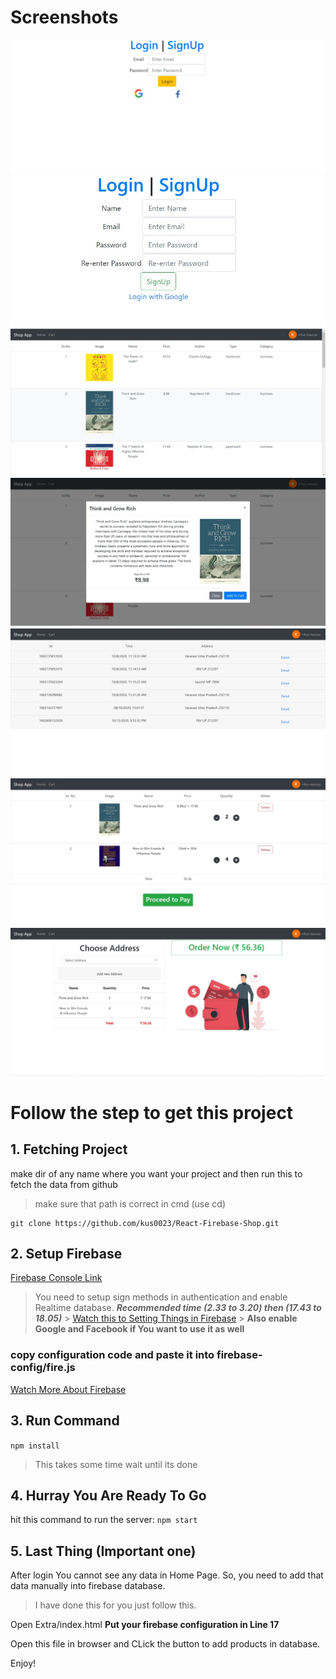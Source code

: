 # Screenshots

![](images/login.jpg)
![](images/register.jpg)
![](images/home.jpg)
![](images/description.jpg)
![](images/orders.jpg)
![](images/cart.jpg)
![](images/order-details.jpg)

# Follow the step to get this project

## 1. Fetching Project

make dir of any name where you want your project and then run this to fetch the data from github

> make sure that path is correct in cmd (use cd)

```
git clone https://github.com/kus0023/React-Firebase-Shop.git

```

## 2. Setup Firebase

[Firebase Console Link](https://firebase.google.com/)

> You need to setup sign methods in authentication and enable Realtime database.
> **_Recommended time (2.33 to 3.20) then (17.43 to 18.05)_** > [Watch this to Setting Things in Firebase](https://youtu.be/PZquB8XdU9k) > **Also enable Google and Facebook if You want to use it as well**

### copy configuration code and paste it into firebase-config/fire.js

[Watch More About Firebase](https://youtu.be/BXHQ5NxU2p8)

## 3. Run Command

`npm install`

> This takes some time wait until its done

## 4. Hurray You Are Ready To Go

hit this command to run the server:
`npm start`

## 5. Last Thing (Important one)

After login You cannot see any data in Home Page.
So, you need to add that data manually into firebase database.

> I have done this for you just follow this.

Open Extra/index.html
**Put your firebase configuration in Line 17**

Open this file in browser and CLick the button to add products in database.

Enjoy!
